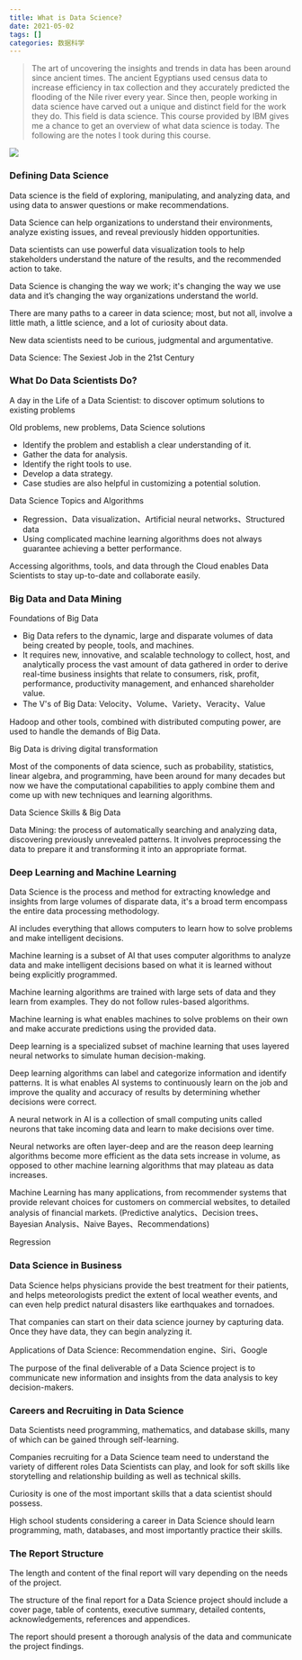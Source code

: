 ```yaml
---
title: What is Data Science?
date: 2021-05-02
tags: []
categories: 数据科学
---
```


> The art of uncovering the insights and trends in data has been around since ancient times. The ancient Egyptians used census data to increase efficiency in tax collection and they accurately predicted the flooding of the Nile river every year. Since then, people working in data science have carved out a unique and distinct field for the work they do. This field is data science. This course provided by IBM gives me a chance to get an overview of what data science is today. The following are the notes I took during this course.

<!--more-->

![](https://blog.zhuangzhihao.top/img/what-is-datascience.png)

### Defining Data Science

Data science is the field of exploring, manipulating, and analyzing data, and using data to answer questions or make recommendations.

Data Science can help organizations to understand their environments, analyze existing issues, and reveal previously hidden opportunities.

Data scientists can use powerful data visualization tools to help stakeholders understand the nature of the results, and the recommended action to take. 

Data Science is changing the way we work; it's changing the way we use data and it’s changing the way organizations understand the world.

There are many paths to a career in data science; most, but not all, involve a little math, a little science, and a lot of curiosity about data.

New data scientists need to be curious, judgmental and argumentative.

Data Science: The Sexiest Job in the 21st Century

### What Do Data Scientists Do?

A day in the Life of a Data Scientist: to discover optimum solutions to existing problems

Old problems, new problems, Data Science solutions
- Identify the problem and establish a clear understanding of it. 
- Gather the data for analysis. 
- Identify the right tools to use.
- Develop a data strategy. 
- Case studies are also helpful in customizing a potential solution.

Data Science Topics and Algorithms
- Regression、Data visualization、Artificial neural networks、Structured data
- Using complicated machine learning algorithms does not always guarantee achieving a better performance.

Accessing algorithms, tools, and data through the Cloud enables Data Scientists to stay up-to-date and collaborate easily.

### Big Data and Data Mining 

Foundations of Big Data
- Big Data refers to the dynamic, large and disparate volumes of data being created by people, tools, and machines. 
- It requires new, innovative, and scalable technology to collect, host, and analytically process the vast amount of data gathered in order to derive real-time business insights that relate to consumers, risk, profit, performance, productivity management, and enhanced shareholder value.
- The V's of Big Data: Velocity、Volume、Variety、Veracity、Value

Hadoop and other tools, combined with distributed computing power, are used to handle the demands of Big Data.

Big Data is driving digital transformation

Most of the components of data science, such as probability, statistics, linear algebra, and programming, have been around for many decades but now we have the computational capabilities to apply combine them and come up with new techniques and learning algorithms.

Data Science Skills & Big Data

Data Mining: the process of automatically searching and analyzing data, discovering previously unrevealed patterns. It involves preprocessing the data to prepare it and transforming it into an appropriate format.

### Deep Learning and Machine Learning

Data Science is the process and method for extracting knowledge and insights from large volumes of disparate data, it's a broad term encompass the entire data processing methodology.

AI includes everything that allows computers to learn how to solve problems and make intelligent decisions.

Machine learning is a subset of AI that uses computer algorithms to analyze data and make intelligent decisions based on what it is learned without being explicitly programmed.

Machine learning algorithms are trained with large sets of data and they learn from examples. They do not follow rules-based algorithms.

Machine learning is what enables machines to solve problems on their own and make accurate predictions using the provided data.

Deep learning is a specialized subset of machine learning that uses layered neural networks to simulate human decision-making.

Deep learning algorithms can label and categorize information and identify patterns. It is what enables AI systems to continuously learn on the job and improve the quality and accuracy of results by determining whether decisions were correct.

A neural network in AI is a collection of small computing units called neurons that take incoming data and learn to make decisions over time. 

Neural networks are often layer-deep and are the reason deep learning algorithms become more efficient as the data sets increase in volume, as opposed to other machine learning algorithms that may plateau as data increases.

Machine Learning has many applications, from recommender systems that provide relevant choices for customers on commercial websites, to detailed analysis of financial markets. (Predictive analytics、Decision trees、Bayesian Analysis、Naive Bayes、Recommendations)

Regression

### Data Science in Business

Data Science helps physicians provide the best treatment for their patients, and helps meteorologists predict the extent of local weather events, and can even help predict natural disasters like earthquakes and tornadoes.

That companies can start on their data science journey by capturing data. Once they have data, they can begin analyzing it.

Applications of Data Science: Recommendation engine、Siri、Google

The purpose of the final deliverable of a Data Science project is to communicate new information and insights from the data analysis to key decision-makers.

### Careers and Recruiting in Data Science

Data Scientists need programming, mathematics, and database skills, many of which can be gained through self-learning.

Companies recruiting for a Data Science team need to understand the variety of different roles Data Scientists can play, and look for soft skills like storytelling and relationship building as well as technical skills.

Curiosity is one of the most important skills that a data scientist should possess.

High school students considering a career in Data Science should learn programming, math, databases, and most importantly practice their skills.

### The Report Structure

The length and content of the final report will vary depending on the needs of the project.

The structure of the final report for a Data Science project should include a cover page, table of contents, executive summary, detailed contents, acknowledgements, references and appendices.

The report should present a thorough analysis of the data and communicate the project findings.

